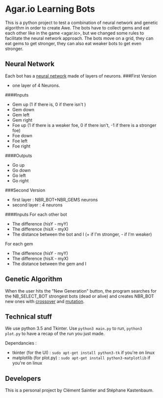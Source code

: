 Agar.io Learning Bots
=====================
This is a python project to test a combination of neural network and genetic algorithm in order to create Awe.
The bots have to collect gems and eat each other like in the game <agar.io>, but we changed some rules to facilitate the neural network approach. The bots move on a grid, they can eat gems to get stronger, they can also eat weaker bots to get even stronger.

Neural Network
--------------
Each bot has a [neural network](https://en.wikipedia.org/wiki/Artificial_neural_network) made of layers of neurons.
###First Version
* one layer of 4 Neurons.

####Inputs
* Gem up (1 if there is, 0  if there isn't )
* Gem down
* Gem left
* Gem right
* Foe up (1 if there is a weaker foe, 0 if there isn't, -1 if there is a stronger foe)
* Foe down
* Foe left
* Foe right

####Outputs
* Go up
* Go down
* Go left
* Go right

###Second Version
* first layer : NBR_BOT+NBR_GEMS neurons
* second layer : 4 neurons

####Inputs
For each other bot
* The difference (hisY - myY)
* The difference (hisX - myX)
* The distance between the bot and I (+ if I'm stronger, - if I'm weaker)

For each gem
* The difference (hisY - myY)
* The difference (hisX - myX)
* The distance between the gem and I

Genetic Algorithm
-----------------
When the user hits the "New Generation" button, the program searches for the NB_SELECT_BOT strongest bots (dead or alive) and creates NBR_BOT new ones with
[crossover](https://en.wikipedia.org/wiki/Crossover_%28genetic_algorithm%29) 
and [mutation](https://en.wikipedia.org/wiki/Mutation_%28genetic_algorithm%29).

Technical stuff
---------------
We use python 3.5 and Tkinter. Use `python3 main.py` to run, `python3 plot.py` to have a recap of the run you just made.

Dependancies :
* tkinter (for the UI) : `sudo apt-get install python3-tk` if you're on linux
* matplotlib (for plot.py) : `sudo apt-get install python3-matplotlib` if you're on linux

Developers
----------
This is a personal project by Clément Saintier and Stéphane Kastenbaum.
